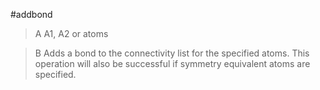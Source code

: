 #addbond

>A A1, A2 or atoms

>B Adds a bond to the connectivity list for the specified atoms. This operation will also be successful if symmetry equivalent atoms are specified.
